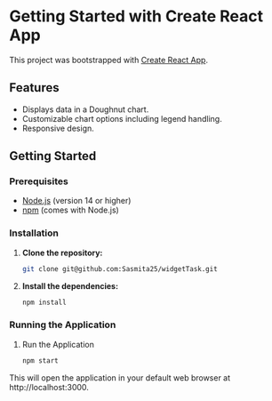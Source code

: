 # Getting Started with Create React App

This project was bootstrapped with [Create React App](https://github.com/facebook/create-react-app).

## Features

- Displays data in a Doughnut chart.
- Customizable chart options including legend handling.
- Responsive design.

## Getting Started

### Prerequisites

- [Node.js](https://nodejs.org/) (version 14 or higher)
- [npm](https://www.npmjs.com/) (comes with Node.js) 

### Installation

1. **Clone the repository:**

   ```sh
   git clone git@github.com:Sasmita25/widgetTask.git
2. **Install the dependencies:**

   ```sh
   npm install
### Running the Application

1. Run the Application
   
   ```sh
   npm start

This will open the application in your default web browser at http://localhost:3000.


